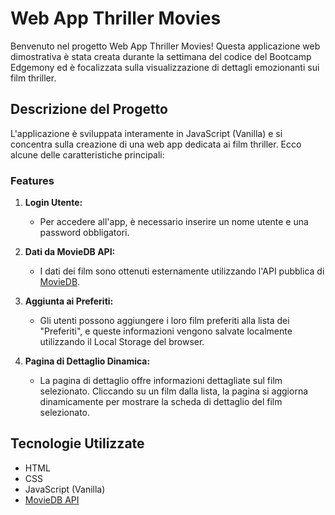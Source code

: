 Web App Thriller Movies
=======================

Benvenuto nel progetto Web App Thriller Movies! Questa applicazione web dimostrativa è stata creata durante la settimana del codice del Bootcamp Edgemony ed è focalizzata sulla visualizzazione di dettagli emozionanti sui film thriller.

Descrizione del Progetto
------------------------

L'applicazione è sviluppata interamente in JavaScript (Vanilla) e si concentra sulla creazione di una web app dedicata ai film thriller. Ecco alcune delle caratteristiche principali:

### Features

1.  **Login Utente:**
    
    *   Per accedere all'app, è necessario inserire un nome utente e una password obbligatori.
2.  **Dati da MovieDB API:**
    
    *   I dati dei film sono ottenuti esternamente utilizzando l'API pubblica di [MovieDB](https://www.themoviedb.org/documentation/api).
3.  **Aggiunta ai Preferiti:**
    
    *   Gli utenti possono aggiungere i loro film preferiti alla lista dei "Preferiti", e queste informazioni vengono salvate localmente utilizzando il Local Storage del browser.
4.  **Pagina di Dettaglio Dinamica:**
    
    *   La pagina di dettaglio offre informazioni dettagliate sul film selezionato. Cliccando su un film dalla lista, la pagina si aggiorna dinamicamente per mostrare la scheda di dettaglio del film selezionato.

Tecnologie Utilizzate
---------------------

*   HTML
*   CSS
*   JavaScript (Vanilla)
*   [MovieDB API](https://www.themoviedb.org/documentation/api)
